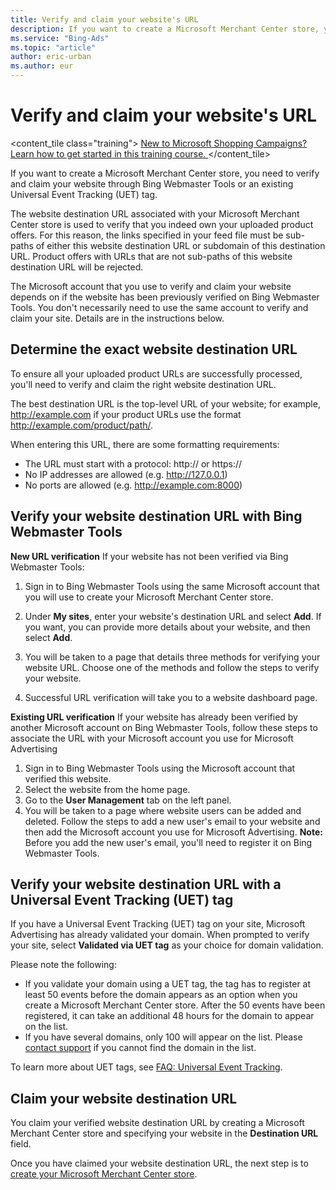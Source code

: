 ```yaml
---
title: Verify and claim your website's URL
description: If you want to create a Microsoft Merchant Center store, you need to verify and claim your website.
ms.service: "Bing-Ads"
ms.topic: "article"
author: eric-urban
ms.author: eur
---
```


# Verify and claim your website's URL

<content_tile class="training">      [        New to Microsoft Shopping Campaigns? Learn how to get started in this training course.      ](https://go.microsoft.com/fwlink?LinkId=2130007)    </content_tile>

If you want to create a Microsoft Merchant Center store, you need to verify and claim your website through Bing Webmaster Tools or an existing Universal Event Tracking (UET) tag.

The website destination URL associated with your Microsoft Merchant Center store is used to verify that you indeed own your uploaded product offers. For this reason, the links specified in your feed file must be sub-paths of either this website destination URL or subdomain of this destination URL. Product offers with URLs that are not sub-paths of this website destination URL will be rejected.

The Microsoft account that you use to verify and claim your website depends on if the website has been previously verified on Bing Webmaster Tools. You don't necessarily need to use the same account to verify and claim your site. Details are in the instructions below.

## Determine the exact website destination URL

To ensure all your uploaded product URLs are successfully processed, you'll need to verify and claim the right website destination URL.

The best destination URL is the top-level URL of your website; for example, http://example.com if your product URLs use the format http://example.com/product/path/.

When entering this URL, there are some formatting requirements:

- The URL must start with a protocol: http:// or https://
- No IP addresses are allowed (e.g. http://127.0.0.1)
- No ports are allowed (e.g. http://example.com:8000)

## Verify your website destination URL with Bing Webmaster Tools

**New URL verification**
If your website has not been verified via Bing Webmaster Tools:

1. Sign in to Bing Webmaster Tools using the same Microsoft account that you will use to create your Microsoft Merchant Center store.
1. Under **My sites**, enter your website's destination URL and select **Add**.
If you want, you can provide more details about your website, and then select **Add**.

1. You will be taken to a page that details three methods for verifying your website URL. Choose one of the methods and follow the steps to verify your website.
1. Successful URL verification will take you to a website dashboard page.

**Existing URL verification**
If your website has already been verified by another Microsoft account on Bing Webmaster Tools, follow these steps to associate the URL with your Microsoft account you use for Microsoft Advertising

1. Sign in to Bing Webmaster Tools using the Microsoft account that verified this website.
1. Select the website from the home page.
1. Go to the **User Management** tab on the left panel.
1. You will be taken to a page where website users can be added and deleted. Follow the steps to add a new user's email to your website and then add the Microsoft account you use for Microsoft Advertising.
**Note:** Before you add the new user's email, you'll need to register it on Bing Webmaster Tools.

## Verify your website destination URL with a Universal Event Tracking (UET) tag

If you have a Universal Event Tracking (UET) tag on your site, Microsoft Advertising has already validated your domain. When prompted to verify your site, select **Validated via UET tag** as your choice for domain validation.

Please note the following:

- If you validate your domain using a UET tag, the tag has to register at least 50 events before the domain appears as an option when you create a Microsoft Merchant Center store. After the 50 events have been registered, it  can take an additional 48 hours for the domain to appear on the list.
- If you have several domains, only 100 will appear on the list. Please [contact support](https://go.microsoft.com/fwlink?LinkId=398371) if you cannot find the domain in the list.

To learn more about UET tags, see [FAQ: Universal Event Tracking](./hlp_BA_CONC_UET_FAQ.md).

## Claim your website destination URL

You claim your verified website destination URL by creating a Microsoft Merchant Center store and specifying your website in the **Destination URL** field.

 
Once you have claimed your website destination URL, the next step is to [ create your Microsoft Merchant Center store](./hlp_BA_PROC_CreateBingMerchantCenterStore.md).


